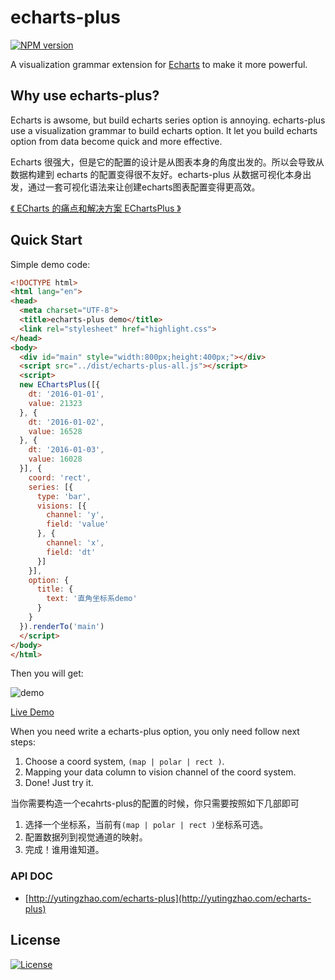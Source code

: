 # echarts-plus

[![NPM version][npm-image]][npm-url]

A visualization grammar extension for [Echarts](http://echarts.baidu.com/) to make it more powerful. 

## Why use echarts-plus?

Echarts is awsome, but build echarts series option is annoying. echarts-plus use a visualization grammar to build echarts option. It let you build echarts option from data become quick and more effective.

Echarts 很强大，但是它的配置的设计是从图表本身的角度出发的。所以会导致从数据构建到 echarts 的配置变得很不友好。echarts-plus 从数据可视化本身出发，通过一套可视化语法来让创建echarts图表配置变得更高效。

[《 ECharts 的痛点和解决方案 EChartsPlus 》](https://github.com/yutingzhao1991/blog/issues/7)

## Quick Start

Simple demo code:

```html
<!DOCTYPE html>
<html lang="en">
<head>
  <meta charset="UTF-8">
  <title>echarts-plus demo</title>
  <link rel="stylesheet" href="highlight.css">
</head>
<body>
  <div id="main" style="width:800px;height:400px;"></div>
  <script src="../dist/echarts-plus-all.js"></script>
  <script>
  new EChartsPlus([{
    dt: '2016-01-01',
    value: 21323
  }, {
    dt: '2016-01-02',
    value: 16528
  }, {
    dt: '2016-01-03',
    value: 16028
  }], {
    coord: 'rect',
    series: [{
      type: 'bar',
      visions: [{
        channel: 'y',
        field: 'value'
      }, {
        channel: 'x',
        field: 'dt'
      }]
    }],
    option: {
      title: {
        text: '直角坐标系demo'
      }
    }
  }).renderTo('main')
  </script>
</body>
</html>
```

Then you will get:

![demo](http://yutingzhao.com/echarts-plus/images/demo.png)

[Live Demo](http://yutingzhao.com/echarts-plus/examples/rect/base.html)

When you need write a echarts-plus option, you only need follow next steps:

1. Choose a coord system, `(map | polar | rect )`.
2. Mapping your data column to vision channel of the coord system.
3. Done! Just try it.

当你需要构造一个ecahrts-plus的配置的时候，你只需要按照如下几部即可

1. 选择一个坐标系，当前有`(map | polar | rect )`坐标系可选。
2. 配置数据列到视觉通道的映射。
3. 完成！谁用谁知道。

### API DOC

- [http://yutingzhao.com/echarts-plus](http://yutingzhao.com/echarts-plus)

License
---

[![License][license-image]][license-url]

[npm-image]: https://img.shields.io/npm/v/echarts-plus.svg?style=flat-square
[npm-url]: https://npmjs.org/package/echarts-plus
[license-image]: http://img.shields.io/npm/l/polymer-ext.svg?style=flat-square
[license-url]: #